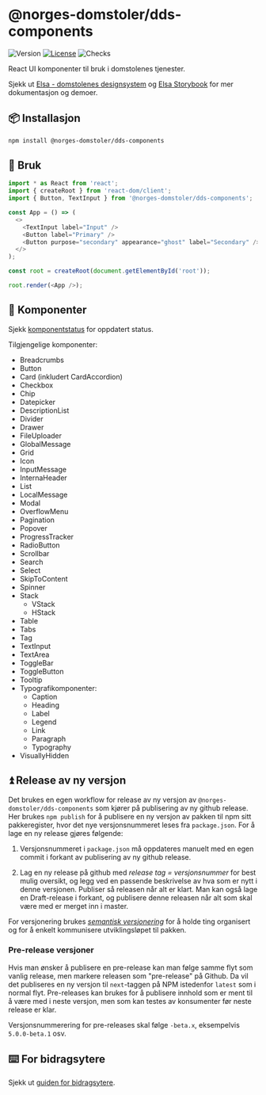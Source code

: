 # @norges-domstoler/dds-components

![Version](https://img.shields.io/npm/v/@norges-domstoler/dds-components) [![License](https://img.shields.io/npm/l/@norges-domstoler/dds-components)](https://www.npmjs.com/package/@norges-domstoler/dds-components) ![Checks](https://github.com/domstolene/designsystem/actions/workflows/release.yml/badge.svg)

React UI komponenter til bruk i domstolenes tjenester.

Sjekk ut [Elsa - domstolenes designsystem](https://design.domstol.no/) og [ Elsa Storybook](https://domstolene.github.io/designsystem) for mer dokumentasjon og demoer.

## 📦 Installasjon

```sh
npm install @norges-domstoler/dds-components
```

## 🔨 Bruk

```js
import * as React from 'react';
import { createRoot } from 'react-dom/client';
import { Button, TextInput } from '@norges-domstoler/dds-components';

const App = () => (
  <>
    <TextInput label="Input" />
    <Button label="Primary" />
    <Button purpose="secondary" appearance="ghost" label="Secondary" />
  </>
);

const root = createRoot(document.getElementById('root'));

root.render(<App />);
```

## 📃 Komponenter

Sjekk [komponentstatus](https://design.domstol.no/987b33f71/p/438035-komponenter/b/160db9) for oppdatert status.

Tilgjengelige komponenter:

- Breadcrumbs
- Button
- Card (inkludert CardAccordion)
- Checkbox
- Chip
- Datepicker
- DescriptionList
- Divider
- Drawer
- FileUploader
- GlobalMessage
- Grid
- Icon
- InputMessage
- InternaHeader
- List
- LocalMessage
- Modal
- OverflowMenu
- Pagination
- Popover
- ProgressTracker
- RadioButton
- Scrollbar
- Search
- Select
- SkipToContent
- Spinner
- Stack
  - VStack
  - HStack
- Table
- Tabs
- Tag
- TextInput
- TextArea
- ToggleBar
- ToggleButton
- Tooltip
- Typografikomponenter:
  - Caption
  - Heading
  - Label
  - Legend
  - Link
  - Paragraph
  - Typography
- VisuallyHidden

## ⏫ Release av ny versjon

Det brukes en egen workflow for release av ny versjon av `@norges-domstoler/dds-components` som kjører på publisering av ny github release. Her brukes `npm publish` for å publisere en ny versjon av pakken til npm sitt pakkeregister, hvor det nye versjonsnummeret leses fra `package.json`. For å lage en ny release gjøres følgende:

1. Versjonsnummeret i `package.json` må oppdateres manuelt med en egen commit i forkant av publisering av ny github release.

2. Lag en ny release på github med _release tag = versjonsnummer_ for best mulig oversikt, og legg ved en passende beskrivelse av hva som er nytt i denne versjonen. Publiser så releasen når alt er klart.
   Man kan også lage en Draft-release i forkant, og publisere denne releasen når alt som skal være med er merget inn i master.

For versjonering brukes [_semantisk versjonering_](https://semver.org/) for å holde ting organisert og for å enkelt kommunisere utviklingsløpet til pakken.

### Pre-release versjoner

Hvis man ønsker å publisere en pre-release kan man følge samme flyt som vanlig release, men markere releasen som "pre-release" på Github. Da vil det publiseres en ny versjon til `next`-taggen på NPM istedenfor `latest` som i normal flyt. Pre-releases kan brukes for å publisere innhold som er ment til å være med i neste versjon, men som kan testes av konsumenter før neste release er klar.

Versjonsnummerering for pre-releases skal følge `-beta.x`, eksempelvis `5.0.0-beta.1` osv.

## ⌨️ For bidragsytere

Sjekk ut [guiden for bidragsytere](https://design.domstol.no/987b33f71/p/34c962-bidra/b/3611d5).
